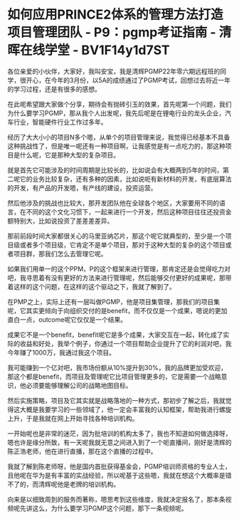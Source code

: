 # 如何应用PRINCE2体系的管理方法打造项目管理团队 - P9：pgmp考证指南 - 清晖在线学堂 - BV1F14y1d7ST

各位亲爱的小伙伴，大家好，我叫安宝，我是清辉PGMP22年零六期远程班的同学，很开心，在今年的3月份，以5A的成绩通过了PGMP考试，回想过去将近一年的学习过程，还是有很多的感想。

在此呢希望跟大家做个分享，期待会有抛砖引玉的效果，首先呢第一个问题，我们为什么要学习PGMP，那从我个人出发呢，我先后呢是在锂电行业的龙头企业，汽车行业，智能硬件行业工作过多年。

经历了大大小小的项目N多个嗯，从单个的项目管理来说，我觉得已经基本不具备这种挑战性了，但是唯一呢还有一种项目啊，让我感觉是有一点吃力的，那这种项目是什么呢，它是那种大型的复杂项目。

就是首先它可能涉及的时间周期是比较长的，比如说会有大概两到5年的时间，第二呢它的业务比较复杂，还有多种的因素，比如说呃有新材料的开发，有底层算法的开发，有产品的开发嗯，有产线的建设，投资运营。

然后他涉及的挑战也比较大，那开发团队他在全球各个地区，大家要用不同的语言，在不同的这个文化习惯下，一起来进行一个开发，然后这种项目往往还投资金额特别大，比如说投资了差差差差异。

那前前段时间大家都很关心的马里亚纳芯片，那这个呢它就典型的，至少是一个项目级或者多个项目级，它肯定不是单个项目，那对于这种大型的复杂的这个项目或者项目群，那我们怎么去管理它呢。

如果我们用单一的这个PPM，P的这个框架来进行管理，那肯定还是会觉得吃力对吧，我寻思着有没有更好的方法来进行管理呢，然后能够交付更好的成果呢，那带着这样的这个问题，在这样的这个驱动之下，我就了解到了。

在PMP之上，实际上还有一层叫做PGMP，他是项目集管理，那我们的项目集呢，它其实更倾向于向组织交付的是benefit，而不仅仅是一个成果，嗯说的更加直白一点，outcome呢它仅仅是一个结果。

成果它不是一个benefit，benefit呢它是多个成果，大家交互在一起，转化成了实际的收益和好处，我举个例子，你通过一个项目帮助企业提升了它的利润对吧，我今年赚了1000万，我通过我这个项目。

我可能赚到一个亿对吧，我市场份额从10%提升到30%，我的品牌更加受欢迎，那这个都是benefit，而项目及管理呢它比项目管理更多的，它是需要一个战略意识，他必须要能够理解公司的战略地图目标。

然后实施策略，项目及它其实就是战略落地的一种方式，那初步了解之后，我就觉得这大概是我要学习的一些领域了，他一定会丰富我的认知框架，帮助我进行螺旋上升，于是我就在网上开始寻找各种培训机构。

一开始呢也是非常的迷茫，因为批培训的机构太多了，我也不知道如何做选择呀，嗯也许是缘分所致，有一天呢我就无意之间进入到了一个呃直播间，刚好是清辉的陈正浩老师，他在进行直播，那在这个直播的过程中。

我就了解到陈老师呀，他是国内首批获得基金会，PGMP培训师资格的专业人士，且他呢在华为是有丰富的实战经验，所以呢基于这些嗯，我就在想这个大概率是错不了的，而清辉呢他是老牌的培训机构。

向来是以细致周到的服务而著称，嗯思考到这些维度，我就决定报名了，那本条视频呢先讲这么，为什么要学习PGMP这个问题，那下一条视频呢。

